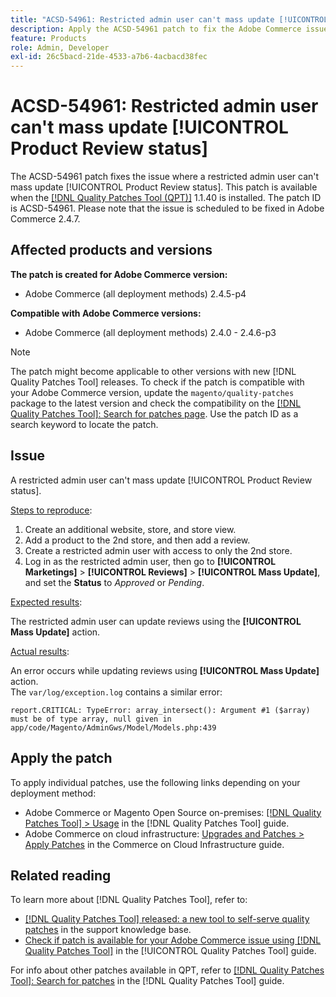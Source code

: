 ```yaml
---
title: "ACSD-54961: Restricted admin user can't mass update [!UICONTROL Product Review status]"
description: Apply the ACSD-54961 patch to fix the Adobe Commerce issue where a restricted admin user can't mass update Product Review status.
feature: Products
role: Admin, Developer
exl-id: 26c5bacd-21de-4533-a7b6-4acbacd38fec
---
```

# ACSD-54961: Restricted admin user can't mass update [!UICONTROL Product Review status]

The ACSD-54961 patch fixes the issue where a restricted admin user can't mass update [!UICONTROL Product Review status]. This patch is available when the [[!DNL Quality Patches Tool (QPT)]](https://experienceleague.adobe.com/en/docs/commerce-knowledge-base/kb/announcements/commerce-announcements/magento-quality-patches-released-new-tool-to-self-serve-quality-patches) 1.1.40 is installed. The patch ID is ACSD-54961. Please note that the issue is scheduled to be fixed in Adobe Commerce 2.4.7.

## Affected products and versions

**The patch is created for Adobe Commerce version:**

* Adobe Commerce (all deployment methods) 2.4.5-p4

**Compatible with Adobe Commerce versions:**

* Adobe Commerce (all deployment methods) 2.4.0 - 2.4.6-p3

>[!NOTE]
>
>The patch might become applicable to other versions with new [!DNL Quality Patches Tool] releases. To check if the patch is compatible with your Adobe Commerce version, update the `magento/quality-patches` package to the latest version and check the compatibility on the [[!DNL Quality Patches Tool]: Search for patches page](https://experienceleague.adobe.com/tools/commerce-quality-patches/index.html). Use the patch ID as a search keyword to locate the patch.

## Issue

A restricted admin user can't mass update [!UICONTROL Product Review status].

<u>Steps to reproduce</u>:

1. Create an additional website, store, and store view.
1. Add a product to the 2nd store, and then add a review.
1. Create a restricted admin user with access to only the 2nd store.
1. Log in as the restricted admin user, then go to **[!UICONTROL  Marketings]** > **[!UICONTROL Reviews]** > **[!UICONTROL Mass Update]**, and set the **Status** to *Approved* or *Pending*.

<u>Expected results</u>:

The restricted admin user can update reviews using the **[!UICONTROL Mass Update]** action.

<u>Actual results</u>:

An error occurs while updating reviews using **[!UICONTROL Mass Update]** action.<br>
The `var/log/exception.log` contains a similar error:

```
report.CRITICAL: TypeError: array_intersect(): Argument #1 ($array) must be of type array, null given in app/code/Magento/AdminGws/Model/Models.php:439
```

## Apply the patch

To apply individual patches, use the following links depending on your deployment method:

* Adobe Commerce or Magento Open Source on-premises: [[!DNL Quality Patches Tool] > Usage](https://experienceleague.adobe.com/docs/commerce-operations/tools/quality-patches-tool/usage.html) in the [!DNL Quality Patches Tool] guide.
* Adobe Commerce on cloud infrastructure: [Upgrades and Patches > Apply Patches](https://experienceleague.adobe.com/docs/commerce-cloud-service/user-guide/develop/upgrade/apply-patches.html) in the Commerce on Cloud Infrastructure guide.

## Related reading

To learn more about [!DNL Quality Patches Tool], refer to:

* [[!DNL Quality Patches Tool] released: a new tool to self-serve quality patches](https://experienceleague.adobe.com/en/docs/commerce-knowledge-base/kb/announcements/commerce-announcements/magento-quality-patches-released-new-tool-to-self-serve-quality-patches) in the support knowledge base.
* [Check if patch is available for your Adobe Commerce issue using [!DNL Quality Patches Tool]](/help/tools/quality-patches-tool/patches-available-in-qpt/check-patch-for-magento-issue-with-magento-quality-patches.md) in the [!UICONTROL Quality Patches Tool] guide.


For info about other patches available in QPT, refer to [[!DNL Quality Patches Tool]: Search for patches](https://experienceleague.adobe.com/tools/commerce-quality-patches/index.html) in the [!DNL Quality Patches Tool] guide.
